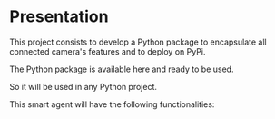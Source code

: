 # Presentation

This project consists to develop a Python package to encapsulate all connected camera's features and to deploy on PyPi.

The Python package is available here and ready to be used.

So it will be used in any Python project.

This smart agent will have the following functionalities:
